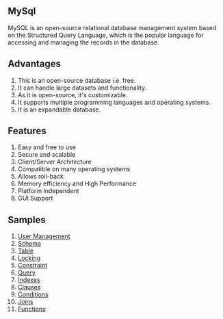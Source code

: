 ## MySql
MySQL is an open-source relational database management system based on the Structured Query Language, which is the popular language for accessing and managing the records in the database.

## Advantages
1. This is an open-source database i.e. free.
2. It can handle large datasets and functionality.
3. As it is open-source, it's customizable.
4. It supports multiple programming languages and operating systems.
5. It is an expandable database.

## Features
1. Easy and free to use
2. Secure and scalable
3. Client/Server Architecture
4. Compatible on many operating systems
5. Allows roll-back
6. Memory efficiency and High Performance
7. Platform Independent
8. GUI Support

## Samples
1.  <a href="user-management/user.md">User Management</a>
2.  <a href="schema/schema.md">Schema</a>
3.  <a href="table/table.md">Table</a>
4.  <a href="locking/lock.md">Locking</a>
5.  <a href="constraint/constraint.md">Constraint</a>
6.  <a href="query/queries.md">Query</a>
7.  <a href="index/indexes.md">Indexes</a>
8.  <a href="clause/clauses.md">Clauses</a>
9.  <a href="condition/conditions.md">Conditions</a>
10. <a href="join/joins.md">Joins</a>
11. <a href="function/functions.md">Functions</a>